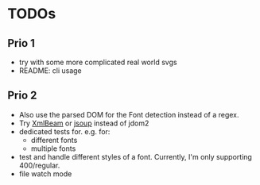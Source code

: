 # TODOs

## Prio 1

- try with some more complicated real world svgs
- README: cli usage

## Prio 2

- Also use the parsed DOM for the Font detection instead of a regex.
- Try [XmlBeam](https://xmlbeam.org/) or [jsoup](https://jsoup.org/) instead of jdom2
- dedicated tests for. e.g. for:
    - different fonts
    - multiple fonts
- test and handle different styles of a font. Currently, I'm only supporting 400/regular.
- file watch mode